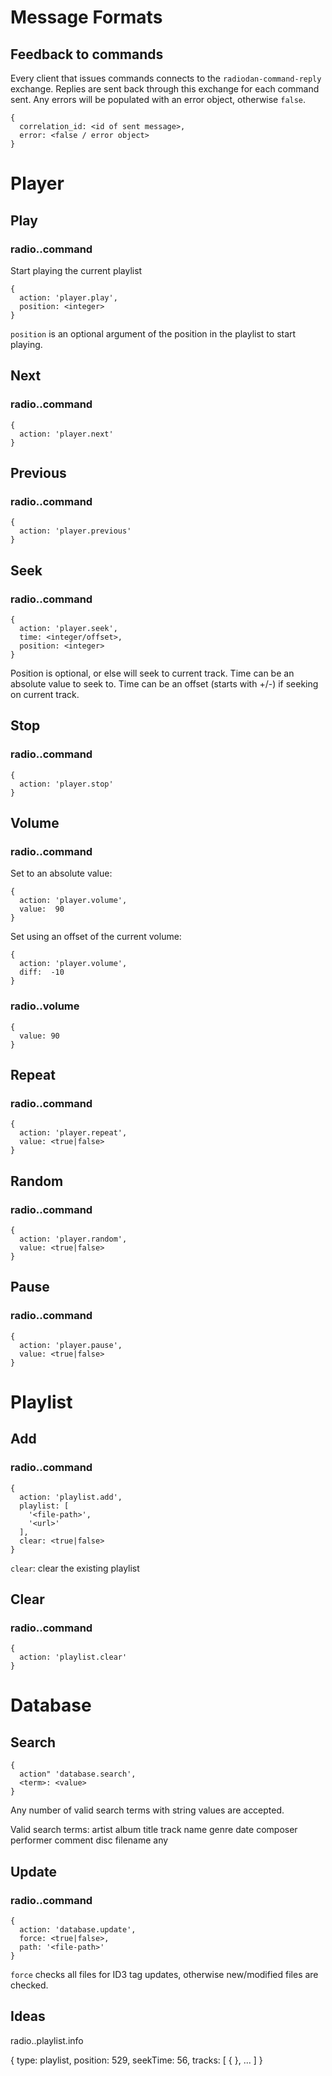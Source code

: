 # Message Formats

## Feedback to commands

Every client that issues commands connects to the `radiodan-command-reply`
exchange.  Replies are sent back through this exchange for each command sent.
Any errors will be populated with an error object, otherwise `false`.

    {
      correlation_id: <id of sent message>,
      error: <false / error object>
    }

# Player

## Play

### radio.<id>.command

Start playing the current playlist

    {
      action: 'player.play',
      position: <integer>
    }

`position` is an optional argument of the position in the playlist to start
playing.

## Next

### radio.<id>.command

    {
      action: 'player.next'
    }

## Previous

### radio.<id>.command

    {
      action: 'player.previous'
    }

## Seek

### radio.<id>.command

    {
      action: 'player.seek',
      time: <integer/offset>,
      position: <integer>
    }

Position is optional, or else will seek to current track.
Time can be an absolute value to seek to.
Time can be an offset (starts with +/-) if seeking on current track.

## Stop

### radio.<id>.command

    {
      action: 'player.stop'
    }

## Volume

### radio.<id>.command

Set to an absolute value:

    {
      action: 'player.volume',
      value:  90
    }

Set using an offset of the current volume:

    {
      action: 'player.volume',
      diff:  -10
    }

### radio.<id>.volume

    {
      value: 90
    }

## Repeat

### radio.<id>.command

    {
      action: 'player.repeat',
      value: <true|false>
    }

## Random

### radio.<id>.command

    {
      action: 'player.random',
      value: <true|false>
    }

## Pause

### radio.<id>.command

    {
      action: 'player.pause',
      value: <true|false>
    }

# Playlist

## Add

### radio.<id>.command

    {
      action: 'playlist.add',
      playlist: [
        '<file-path>',
        '<url>'
      ],
      clear: <true|false>
    }

`clear`: clear the existing playlist

## Clear

### radio.<id>.command

    {
      action: 'playlist.clear'
    }

# Database

## Search

    {
      action" 'database.search',
      <term>: <value>
    }

Any number of valid search terms with string values are accepted.

Valid search terms:
    artist album title track name genre date
    composer performer comment disc filename any

## Update

### radio.<id>.command

    {
      action: 'database.update',
      force: <true|false>,
      path: '<file-path>'
    }

`force` checks all files for ID3 tag updates, otherwise new/modified files are
checked.

## Ideas

radio.<id>.playlist.info

{
  type: playlist,
  position: 529,
  seekTime: 56,
  tracks: [
    { <object> },
    ...
  ]
}
